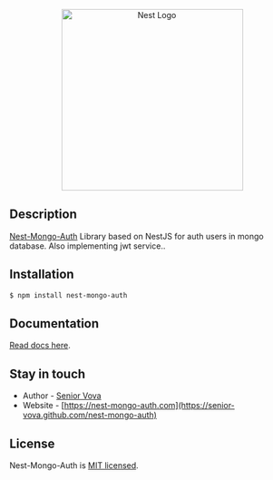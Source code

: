 <p align="center">
  <a href="http://nestjs.com/" target="blank"><img src="https://nestjs.com/img/logo_text.svg" width="320" alt="Nest Logo" /></a>
</p>

## Description

[Nest-Mongo-Auth](https://github.com/senior-vova/nest-mongo-auth) Library based on NestJS for auth users in mongo database. Also implementing jwt service..

## Installation

```bash
$ npm install nest-mongo-auth
```

## Documentation

 [Read docs here](https://senior-vova.github.com/nest-mongo-auth).

## Stay in touch

- Author - [Senior Vova](https://github.com/senior-vova)
- Website - [https://nest-mongo-auth.com](https://senior-vova.github.com/nest-mongo-auth)

## License
  
 Nest-Mongo-Auth is [MIT licensed](LICENSE).
